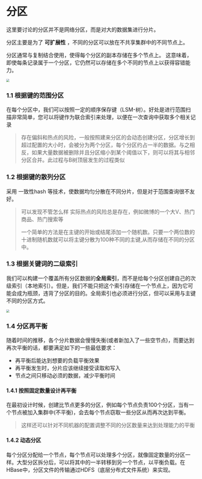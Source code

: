 # 分区

这里要讨论的分区并不是网络分区，而是对大的数据集进行分片。

分区主要是为了 **可扩展性** ，不同的分区可以放在不共享集群中的不同节点上。

分区通常与复制结合使用，使得每个分区的副本存储在多个节点上。 这意味着，即使每条记录属于一个分区，它仍然可以存储在多个不同的节点上以获得容错能力。

<img src="http://qiniu.itliusir.com/ddia_partition.png" style="zoom:50%;" />



### 1.1 根据键的范围分区

在每个分区中，我们可以按照一定的顺序保存键（LSM-树）。好处是进行范围扫描非常简单，您可以将键作为联合索引来处理，以便在一次查询中获取多个相关记录

> 存在偏斜和热点的风险，一般按照建来分区的会动态创建分区，分区增长到超过配置的大小时，会被分为两个分区，每个分区约占一半的数据。与之相反，如果大量数据被删除并且分区缩小到某个阈值以下，则可以将其与相邻分区合并。此过程与B树顶层发生的过程类似

### 1.2 根据键的散列分区

采用 一致性hash 等技术，使数据均匀分散在不同分片，但是对于范围查询很不友好。

> 可以发现不管怎么样 实际热点的风险总是存在，例如微博的一个大V、热门商品、热门搜索等
>
> 一个简单的方法是在主键的开始或结尾添加一个随机数。只要一个两位数的十进制随机数就可以将主键分散为100种不同的主键,从而存储在不同的分区中。

### 1.3 根据关键词的二级索引

我们可以构建一个覆盖所有分区数据的**全局索引**，而不是给每个分区创建自己的次级索引（本地索引）。但是，我们不能只把这个索引存储在一个节点上，因为它可能会成为瓶颈，违背了分区的目的。全局索引也必须进行分区，但可以采用与主键不同的分区方式。

<img src="http://qiniu.itliusir.com/ddia_partition_index2.png" style="zoom:50%;" />

### 1.4 分区再平衡

随着时间的推移，各个分片数据会慢慢失衡(或者新加入了一些空节点)，而要达到再次平衡的话，都要满足如下的一些最低要求：

- 再平衡后能达到想要的负载平衡效果
- 再平衡发生时，分片应该继续接受读取和写入
- 节点之间只移动必须的数据，减少平衡时间



#### 1.4.1 按照固定数量设计再平衡

在最初设计时候，创建比节点更多的分区，例如每个节点负责100个分区，当有一个节点被加入集群中(不平衡)，会去每个节点窃取一些分区从而再次达到平衡。

> 这样还可以针对不同机器的配置调整不同的分区数量来达到处理能力的平衡

#### 1.4.2 动态分区

每个分区分配给一个节点，每个节点可以处理多个分区，就像固定数量的分区一样。大型分区拆分后，可以将其中的一半转移到另一个节点，以平衡负载。在HBase中，分区文件的传输通过HDFS（底层分布式文件系统）来实现。


